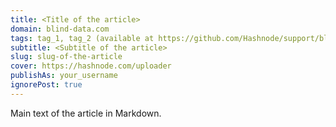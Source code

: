 ```yaml
---
title: <Title of the article>
domain: blind-data.com 
tags: tag_1, tag_2 (available at https://github.com/Hashnode/support/blob/main/misc/tags.json)
subtitle: <Subtitle of the article>
slug: slug-of-the-article
cover: https://hashnode.com/uploader
publishAs: your_username
ignorePost: true
---
```

Main text of the article in Markdown.
